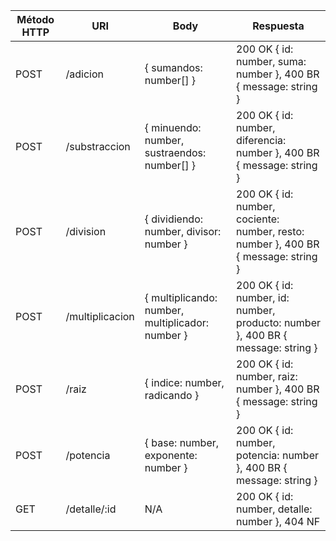| Método HTTP  | URI | Body | Respuesta |
| ------------- | ------------- | ------------- | ------------- |
| POST  | /adicion  | { sumandos: number[] } | 200 OK { id: number, suma: number }, 400 BR { message: string }
| POST  | /substraccion  | { minuendo: number, sustraendos: number[] } | 200 OK { id: number, diferencia: number }, 400 BR { message: string }
| POST  | /division  | { dividiendo: number, divisor: number } | 200 OK { id: number, cociente: number, resto: number }, 400 BR { message: string }
| POST  | /multiplicacion  | { multiplicando: number, multiplicador: number } | 200 OK { id: number, id: number, producto: number }, 400 BR { message: string }
| POST  | /raiz  | { indice: number, radicando } | 200 OK { id: number, raiz: number }, 400 BR { message: string }
| POST  | /potencia  | { base: number, exponente: number } | 200 OK { id: number, potencia: number }, 400 BR { message: string }
| GET  | /detalle/:id  | N/A | 200 OK { id: number, detalle: number }, 404 NF
